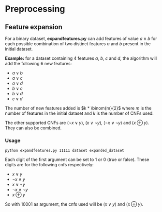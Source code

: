 # Preprocessing
## Feature expansion

For a binary dataset, **expandfeatures.py** can add features of value $a \lor b$ for each possible combination of two distinct features $a$ and $b$ present in the initial dataset.

**Example:** for a dataset containing 4 features $a$, $b$, $c$ and $d$, the algorithm will add the following 6 new features:
- $a \lor b$
- $a \lor c$
- $a \lor d$
- $b \lor c$
- $b \lor d$
- $c \lor d$

The number of new features added is $k * \binom{m}{2}$ where $m$ is the number of features in the initial dataset and $k$ is the number of CNFs used.

The other supported CNFs are $(\neg x \lor y)$, $(x \lor \neg y)$, $(\neg x \lor \neg y)$ and $(x \oplus y)$. They can also be combined.

### Usage

```
python expandfeatures.py 11111 dataset expanded_dataset
```

Each digit of the first argument can be set to 1 or 0 (true or false). These digits are for the following cnfs respectively:
- $x \lor y$
- $\neg x \lor y$
- $x \lor \neg y$
- $\neg x \lor \neg y$
- $x \oplus y$

So with 10001 as argument, the cnfs used will be ($x \lor y$) and ($x \oplus y$).